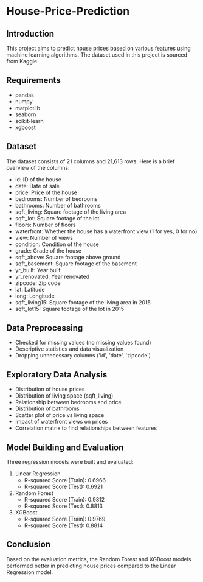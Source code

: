 # House-Price-Prediction
## Introduction
This project aims to predict house prices based on various features using machine learning algorithms. The dataset used in this project is sourced from Kaggle.

## Requirements
- pandas
- numpy
- matplotlib
- seaborn
- scikit-learn
- xgboost

## Dataset
The dataset consists of 21 columns and 21,613 rows. Here is a brief overview of the columns:
- id: ID of the house
- date: Date of sale
- price: Price of the house
- bedrooms: Number of bedrooms
- bathrooms: Number of bathrooms
- sqft_living: Square footage of the living area
- sqft_lot: Square footage of the lot
- floors: Number of floors
- waterfront: Whether the house has a waterfront view (1 for yes, 0 for no)
- view: Number of views
- condition: Condition of the house
- grade: Grade of the house
- sqft_above: Square footage above ground
- sqft_basement: Square footage of the basement
- yr_built: Year built
- yr_renovated: Year renovated
- zipcode: Zip code
- lat: Latitude
- long: Longitude
- sqft_living15: Square footage of the living area in 2015
- sqft_lot15: Square footage of the lot in 2015

## Data Preprocessing
- Checked for missing values (no missing values found)
- Descriptive statistics and data visualization
- Dropping unnecessary columns ('id', 'date', 'zipcode')

## Exploratory Data Analysis
- Distribution of house prices
- Distribution of living space (sqft_living)
- Relationship between bedrooms and price
- Distribution of bathrooms
- Scatter plot of price vs living space
- Impact of waterfront views on prices
- Correlation matrix to find relationships between features

## Model Building and Evaluation
Three regression models were built and evaluated:
1. Linear Regression
   - R-squared Score (Train): 0.6966
   - R-squared Score (Test): 0.6921
2. Random Forest
   - R-squared Score (Train): 0.9812
   - R-squared Score (Test): 0.8813
3. XGBoost
   - R-squared Score (Train): 0.9769
   - R-squared Score (Test): 0.8814

## Conclusion
Based on the evaluation metrics, the Random Forest and XGBoost models performed better in predicting house prices compared to the Linear Regression model.

